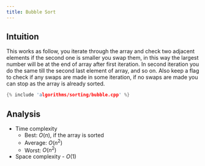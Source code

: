 ```yaml
---
title: Bubble Sort
---
```


## Intuition

This works as follow, you iterate through the array and check two adjacent elements
if the second one is smaller you swap them, in this way the largest number will
be at the end of array after first iteration.
In second iteration you do the same till the second last element of array, and so on.
Also keep a flag to check if any swaps are made in some iteration, if no swaps
are made you can stop as the array is already sorted.

```cpp
{% include 'algorithms/sorting/bubble.cpp' %}
```

## Analysis

- Time complexity
    - Best: $O(n)$, if the array is sorted
    - Average: $O(n^2)$
    - Worst: $O(n^2)$
- Space complexity - $O(1)$
